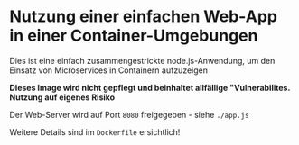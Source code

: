 # Nutzung einer einfachen Web-App in einer Container-Umgebungen
Dies ist eine einfach zusammengestrickte node.js-Anwendung, um den Einsatz von Microservices in Containern aufzuzeigen

**Dieses Image wird nicht gepflegt und beinhaltet allfällige "Vulnerabilites. Nutzung auf eigenes Risiko**

Der Web-Server wird auf Port `8080` freigegeben - siehe `./app.js`

Weitere Details sind im `Dockerfile` ersichtlich!
